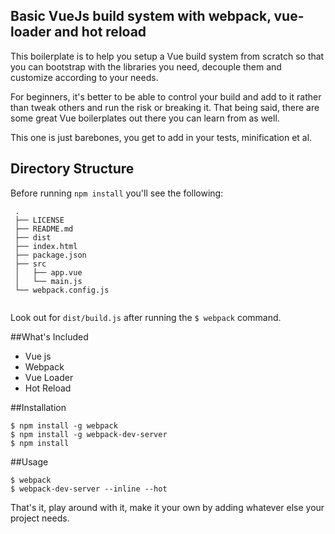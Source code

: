 ## Basic VueJs build system with webpack, vue-loader and hot reload
 
This boilerplate is to help you setup a Vue build system from scratch so that you can bootstrap with the libraries you need, decouple them and customize according to your needs.
 
 For beginners, it's better to be able to control your build and add to it rather than tweak others and run the risk or breaking it. That being said, there are some great Vue boilerplates out there you can learn from as well.
 
 This one is just barebones, you get to add in your tests, minification et al.
 
## Directory Structure 

Before running `npm install` you'll see the following:
```
 .
 ├── LICENSE
 ├── README.md
 ├── dist
 ├── index.html
 ├── package.json
 ├── src
 │   ├── app.vue
 │   └── main.js
 └── webpack.config.js
 
```

Look out for `dist/build.js` after running the `$ webpack` command.
 
##What's Included
 
 * Vue js
 * Webpack
 * Vue Loader
 * Hot Reload
 
##Installation
 
```
$ npm install -g webpack 
$ npm install -g webpack-dev-server
$ npm install
```
##Usage
 
```
$ webpack 
$ webpack-dev-server --inline --hot 
```

That's it, play around with it, make it your own by adding whatever else your project needs.
 